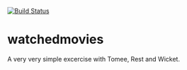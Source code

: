 [![Build Status](https://travis-ci.org/ronsmits/watchedmovies.png)](https://travis-ci.org/ronsmits/watchedmovies)

watchedmovies
=============

A very very simple excercise with Tomee, Rest and Wicket. 


